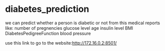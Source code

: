 # diabetes_prediction

we can predict whether a person is diabetic or not from this medical reports like:
number of pregnencies
glucose level
age
insulin level
BMI
DiabetesPedigreeFunction
blood pressure 

use this link to go to the website:http://172.16.0.2:8501/
